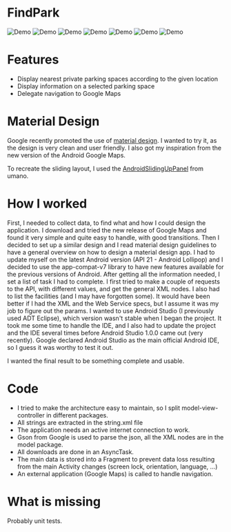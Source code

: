 FindPark
========

![Demo](screenshots/main_view.png)
![Demo](screenshots/marker_selected.png)
![Demo](screenshots/navigation_selected.png)
![Demo](screenshots/navigation_intent.png)
![Demo](screenshots/sliding_anchor.png)
![Demo](screenshots/sliding_extended.png)
![Demo](screenshots/search.png)

Features
========
* Display nearest private parking spaces according to the given location
* Display information on a selected parking space
* Delegate navigation to Google Maps

Material Design
===============
Google recently promoted the use of [material design](http://www.google.com/design/spec/patterns/promoted-actions.html).
I wanted to try it, as the design is very clean and user friendly.
I also got my inspiration from the new version of the Android Google Maps.

To recreate the sliding layout, I used the [AndroidSlidingUpPanel](https://github.com/umano/AndroidSlidingUpPanel) from umano.

How I worked
============
First, I needed to collect data, to find what and how I could design the application.
I download and tried the new release of Google Maps and found it very simple and quite easy to handle, with good transitions.
Then I decided to set up a similar design and I read material design guidelines to have a general overview on how to design a material design app.
I had to update myself on the latest Android version (API 21 - Android Lollipop) and 
I decided to use the app-compat-v7 library to have new features available for the previous versions of Android.
After getting all the information needed, I set a list of task I had to complete.
I first tried to make a couple of requests to the API, with different values, and get the general XML nodes.
I also had to list the facilities (and I may have forgotten some). It would have been better if I had the XML and the Web Service specs, 
but I assume it was my job to figure out the params.
I wanted to use Android Studio (I previously used ADT Eclipse), which version wasn't stable when I began the project. It took me some time to handle 
the IDE, and I also had to update the project and the IDE several times before Android Studio 1.0.0 came out (very recently). Google declared Android
Studio as the main official Android IDE, so I guess it was worthy to test it out.

I wanted the final result to be something complete and usable.

Code
====
* I tried to make the architecture easy to maintain, so I split model-view-controller in different packages.
* All strings are extracted in the string.xml file
* The application needs an active internet connection to work.
* Gson from Google is used to parse the json, all the XML nodes are in the model package.
* All downloads are done in an AsyncTask.
* The main data is stored into a Fragment to prevent data loss resulting from the main Activity changes (screen lock, orientation, language, ...)
* An external application (Google Maps) is called to handle navigation.

What is missing
===============
Probably unit tests.
